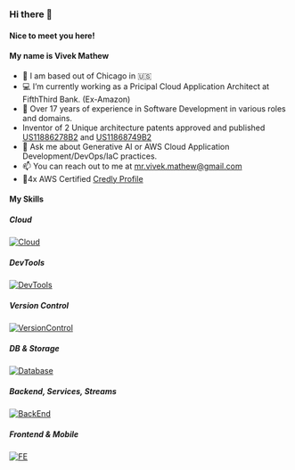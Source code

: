 ### Hi there 👋
#### Nice to meet you here!
#### My name is Vivek Mathew

- 🏡 I am based out of Chicago in 🇺🇸
- 💻 I’m currently working as a Pricipal Cloud Application Architect at FifthThird Bank. (Ex-Amazon)
- 🌟 Over 17 years of experience in Software Development in various roles and domains.
- Inventor of 2 Unique architecture patents approved and published [US11886278B2](https://patents.google.com/patent/US11886278B2/en?oq=US11886278B2) and [US11868749B2](https://patents.google.com/patent/US11868749B2/en?oq=US11868749B2)
- 💬 Ask me about Generative AI or AWS Cloud Application Development/DevOps/IaC practices.
- 📫 You can reach out to me at <a href="mailto:mr.vivek.mathew@gmail.com"> mr.vivek.mathew@gmail.com </a>
- 🏅4x AWS Certified [Credly Profile](https://www.credly.com/users/vivek-j-mathew/)

#### My Skills

##### Cloud
[![Cloud](https://skillicons.dev/icons?i=aws,terraform,docker,dynamodb,kubernetes,openshift,redhat&perline=8)](https://skillicons.dev)

##### DevTools
[![DevTools](https://skillicons.dev/icons?i=vscode,webstorm,sublime,stackoverflow,idea,postman,pycharm&perline=8)](https://skillicons.dev)

##### Version Control
[![VersionControl](https://skillicons.dev/icons?i=git,bitbucket,github,gitlab&perline=8)](https://skillicons.dev)

##### DB & Storage
[![Database](https://skillicons.dev/icons?i=dynamodb,elasticsearch,mongodb,mysql,postgres&perline=8)](https://skillicons.dev)

##### Backend, Services, Streams
[![BackEnd](https://skillicons.dev/icons?i=flask,py,java,spring,kafka,gradle,maven,nestjs,nextjs,nodejs,ts,express,fastapi&perline=8)](https://skillicons.dev)

##### Frontend & Mobile
[![FE](https://skillicons.dev/icons?i=react,redux,npm,yarn,babel,ts,sass,html,css,bootstrap,angular,d3,gulp&perline=8)](https://skillicons.dev)
